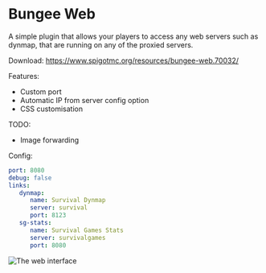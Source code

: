 # Bungee Web
A simple plugin that allows your players to access any web servers such as dynmap, that are running on any of the proxied servers.

Download: https://www.spigotmc.org/resources/bungee-web.70032/

Features:
 - Custom port
 - Automatic IP from server config option
 - CSS customisation

TODO:
 - Image forwarding


Config:
```YAML
port: 8080
debug: false
links:
   dynmap:
      name: Survival Dynmap
      server: survival
      port: 8123
   sg-stats:
      name: Survival Games Stats
      server: survivalgames
      port: 8080
```

![The web interface](https://i.imgur.com/1O9KKTb.jpg "The web interface")
